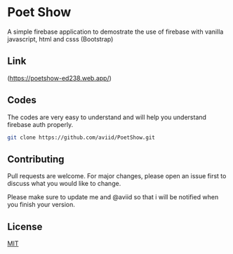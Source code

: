 # Poet Show

A simple firebase application to demostrate the use of firebase with vanilla javascript, html and csss (Bootstrap)


## Link
(https://poetshow-ed238.web.app/)


## Codes

The codes are very easy to understand and will help you understand firebase auth properly.

```bash
git clone https://github.com/aviid/PoetShow.git
```

## Contributing
Pull requests are welcome. For major changes, please open an issue first to discuss what you would like to change.

Please make sure to update me and @aviid so that i will be notified when you finish your version.

## License
[MIT](https://choosealicense.com/licenses/mit/)
